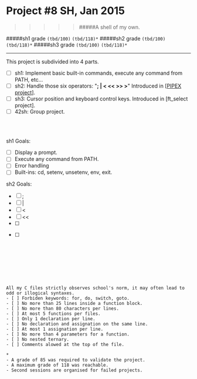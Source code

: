 # Project #8 SH, Jan 2015
>>>>> #####A shell of my own.

#####sh1 grade ``(tbd/100)`` ``(tbd/118)*``
#####sh2 grade ``(tbd/100)`` ``(tbd/118)*``
#####sh3 grade ``(tbd/100)`` ``(tbd/118)*``
--------  -----------------------

This project is subdivided into 4 parts.
- [ ] sh1: Implement basic built-in commands, execute any command from PATH, etc...
- [ ] sh2: Handle those six operators: "**; | < << >> >**" Introduced in [[PIPEX project](https://github.com/Ngoguey42/proj07_unix_pipex)].
- [ ] sh3: Cursor position and keyboard control keys. Introduced in [ft_select project].
- [ ] 42sh: Group project.

<br><br>

sh1 Goals:
- [ ] Display a prompt.
- [ ] Execute any command from PATH.
- [ ] Error handling
- [ ] Built-ins: cd, setenv, unsetenv, env, exit.

sh2 Goals:
- [ ] ;
- [ ] |
- [ ] <
- [ ] <<
- [ ] >>
- [ ] >
<br><br><br><br><br><br>


```
All my C files strictly observes school's norm, it may often lead to odd or illogical syntaxes.
- [ ] Forbiden keywords: for, do, switch, goto.
- [ ] No more than 25 lines inside a function block.
- [ ] No more than 80 characters per lines.
- [ ] At most 5 functions per files.
- [ ] Only 1 declaration per line.
- [ ] No declaration and assignation on the same line.
- [ ] At most 1 assignation per line.
- [ ] No more than 4 parameters for a function.
- [ ] No nested ternary.
- [ ] Comments alowed at the top of the file.
```
```
*
- A grade of 85 was required to validate the project.
- A maximum grade of 118 was reachable.
- Second sessions are organised for failed projects.
```
